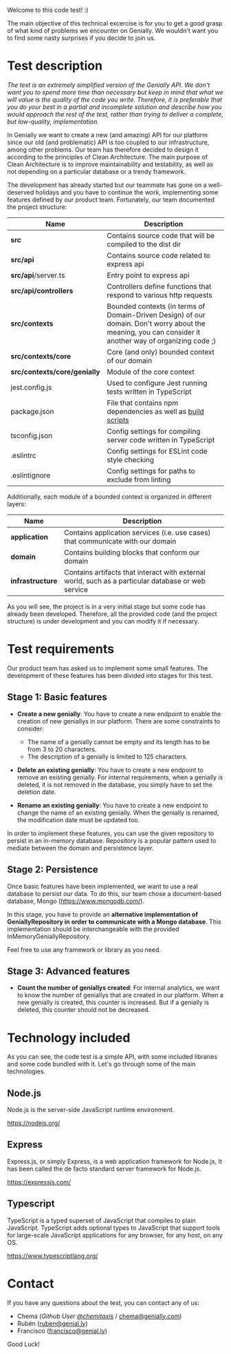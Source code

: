Welcome to this code test! :)

The main objective of this technical excercise is for you to get a good grasp of what kind of problems we encounter on Genially. We wouldn't want you to find some nasty surprises if you decide to join us.

# Test description

_The test is an extremely simplified version of the Genially API. We don't want you to spend more time than necessary but keep in mind that what we will value is the quality of the code you write. Therefore, it is preferable that you do your best in a partial and incomplete solution and describe how you would approach the rest of the test, rather than trying to deliver a complete, but low-quality, implementation._

In Genially we want to create a new (and amazing) API for our platform since our old (and problematic) API is too coupled to our infrastructure, among other problems. Our team has therefore decided to design it according to the principles of Clean Architecture. The main purpose of Clean Architecture is to improve maintainability and testability, as well as not depending on a particular database or a trendy framework.

The development has already started but our teammate has gone on a well-deserved holidays and you have to continue the work, implementing some features defined by our product team. Fortunately, our team documented the project structure:

| Name                           | Description                                                                                                                                             |
| ------------------------------ | ------------------------------------------------------------------------------------------------------------------------------------------------------- |
| **src**                        | Contains source code that will be compiled to the dist dir                                                                                              |
| **src/api**                    | Contains source code related to express api                                                                                                             |
| **src/api**/server.ts          | Entry point to express api                                                                                                                              |
| **src/api/controllers**        | Controllers define functions that respond to various http requests                                                                                      |
| **src/contexts**               | Bounded contexts (in terms of Domain-Driven Design) of our domain. Don't worry about the meaning, you can consider it another way of organizing code ;) |
| **src/contexts/core**          | Core (and only) bounded context of our domain                                                                                                           |
| **src/contexts/core/genially** | Module of the core context                                                                                                                              |
| jest.config.js                 | Used to configure Jest running tests written in TypeScript                                                                                              |
| package.json                   | File that contains npm dependencies as well as [build scripts](#what-if-a-library-isnt-on-definitelytyped)                                              |
| tsconfig.json                  | Config settings for compiling server code written in TypeScript                                                                                         |
| .eslintrc                      | Config settings for ESLint code style checking                                                                                                          |
| .eslintignore                  | Config settings for paths to exclude from linting                                                                                                       |

Additionally, each module of a bounded context is organized in different layers:

| Name               | Description                                                                                        |
| ------------------ | -------------------------------------------------------------------------------------------------- |
| **application**    | Contains application services (i.e. use cases) that communicate with our domain                    |
| **domain**         | Contains building blocks that conform our domain                                                   |
| **infrastructure** | Contains artifacts that interact with external world, such as a particular database or web service |

As you will see, the project is in a very initial stage but some code has already been developed. Therefore, all the provided code (and the project structure) is under development and you can modify it if necessary.

# Test requirements

Our product team has asked us to implement some small features. The development of these features has been divided into stages for this test.

## Stage 1: Basic features

- **Create a new genially**: You have to create a new endpoint to enable the creation of new geniallys in our platform. There are some constraints to consider:

  - The name of a genially cannot be empty and its length has to be from 3 to 20 characters.
  - The description of a genially is limited to 125 characters.

- **Delete an existing genially**: You have to create a new endpoint to remove an existing genially. For internal requirements, when a genially is deleted, it is not removed in the database, you simply have to set the deletion date.

- **Rename an existing genially**: You have to create a new endpoint to change the name of an existing genially. When the genially is renamed, the modification date must be updated too.

In order to implement these features, you can use the given repository to persist in an in-memory database. Repository is a popular pattern used to mediate between the domain and persistence layer.

## Stage 2: Persistence

Once basic features have been implemented, we want to use a real database to persist our data. To do this, our team chose a document-based database, Mongo (https://www.mongodb.com/).

In this stage, you have to provide an **alternative implementation of GeniallyRepository in order to communicate with a Mongo database**. This implementation should be interchangeable with the provided InMemoryGeniallyRepository.

Feel free to use any framework or library as you need.

## Stage 3: Advanced features

- **Count the number of geniallys created**: For internal analytics, we want to know the number of geniallys that are created in our platform. When a new genially is created, this counter is increased. But if a genially is deleted, this counter should not be decreased.

# Technology included

As you can see, the code test is a simple API, with some included libraries and some code bundled with it. Let's go through some of the main technologies.

## Node.js

Node.js is the server-side JavaScript runtime environment.

https://nodejs.org/

## Express

Express.js, or simply Express, is a web application framework for Node.js, It has been called the de facto standard server framework for Node.js.

https://expressjs.com/

## Typescript

TypeScript is a typed superset of JavaScript that compiles to plain JavaScript. TypeScript adds optional types to JavaScript that support tools for large-scale JavaScript applications for any browser, for any host, on any OS.

https://www.typescriptlang.org/

# Contact

If you have any questions about the test, you can contact any of us:

- Chema (<em>Github User [@chemitaxis](https://github.com/chemitaxis)</em> / chema@genially.com)
- Rubén (ruben@genial.ly)
- Francisco (francisco@genial.ly)

Good Luck!
